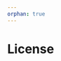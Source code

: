 ```yaml
---
orphan: true
---
```


# License

```{include} ../LICENSE

```
                                                                                
